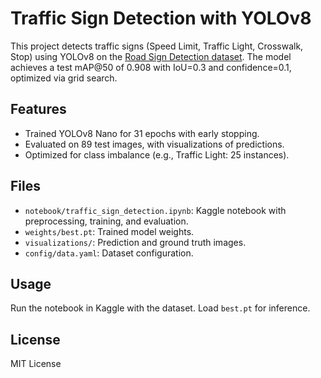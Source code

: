 # Traffic Sign Detection with YOLOv8
This project detects traffic signs (Speed Limit, Traffic Light, Crosswalk, Stop) using YOLOv8 on the [Road Sign Detection dataset](https://www.kaggle.com/datasets/andrewmvd/road-sign-detection). The model achieves a test mAP@50 of 0.908 with IoU=0.3 and confidence=0.1, optimized via grid search.

## Features
- Trained YOLOv8 Nano for 31 epochs with early stopping.
- Evaluated on 89 test images, with visualizations of predictions.
- Optimized for class imbalance (e.g., Traffic Light: 25 instances).

## Files
- `notebook/traffic_sign_detection.ipynb`: Kaggle notebook with preprocessing, training, and evaluation.
- `weights/best.pt`: Trained model weights.
- `visualizations/`: Prediction and ground truth images.
- `config/data.yaml`: Dataset configuration.

## Usage
Run the notebook in Kaggle with the dataset. Load `best.pt` for inference.

## License
MIT License
